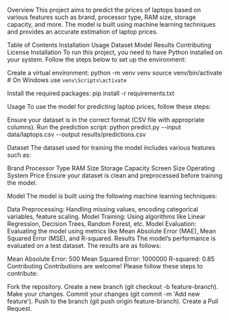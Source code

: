 Overview
This project aims to predict the prices of laptops based on various features such as brand, processor type, RAM size, storage capacity, and more. The model is built using machine learning techniques and provides an accurate estimation of laptop prices.

Table of Contents
Installation
Usage
Dataset
Model
Results
Contributing
License
Installation
To run this project, you need to have Python installed on your system. Follow the steps below to set up the environment:


Create a virtual environment:
python -m venv venv
source venv/bin/activate  # On Windows use `venv\Scripts\activate`

Install the required packages:
pip install -r requirements.txt

Usage
To use the model for predicting laptop prices, follow these steps:

Ensure your dataset is in the correct format (CSV file with appropriate columns).
Run the prediction script:
python predict.py --input data/laptops.csv --output results/predictions.csv

Dataset
The dataset used for training the model includes various features such as:

Brand
Processor Type
RAM Size
Storage Capacity
Screen Size
Operating System
Price
Ensure your dataset is clean and preprocessed before training the model.

Model
The model is built using the following machine learning techniques:

Data Preprocessing: Handling missing values, encoding categorical variables, feature scaling.
Model Training: Using algorithms like Linear Regression, Decision Trees, Random Forest, etc.
Model Evaluation: Evaluating the model using metrics like Mean Absolute Error (MAE), Mean Squared Error (MSE), and R-squared.
Results
The model’s performance is evaluated on a test dataset. The results are as follows:

Mean Absolute Error: 500
Mean Squared Error: 1000000
R-squared: 0.85
Contributing
Contributions are welcome! Please follow these steps to contribute:

Fork the repository.
Create a new branch (git checkout -b feature-branch).
Make your changes.
Commit your changes (git commit -m 'Add new feature').
Push to the branch (git push origin feature-branch).
Create a Pull Request.
